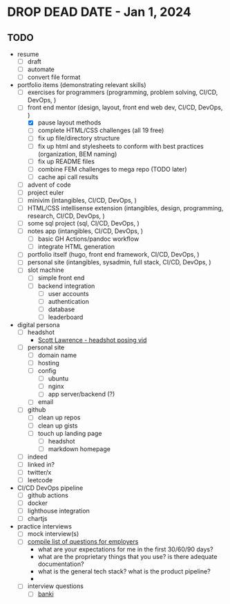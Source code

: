 # DROP DEAD DATE - Jan 1, 2024

## TODO

-   resume
    -   [ ] draft
    -   [ ] automate
    -   [ ] convert file format
-   portfolio items (demonstrating relevant skills)
    -   [ ] exercises for programmers (programming, problem solving, CI/CD, DevOps, )
    -   [ ] front end mentor (design, layout, front end web dev, CI/CD, DevOps, )
        -   [x] pause layout methods
        -   [ ] complete HTML/CSS challenges (all 19 free)
        -   [ ] fix up file/directory structure
        -   [ ] fix up html and stylesheets to conform with best practices (organization, BEM naming)
        -   [ ] fix up README files
        -   [ ] combine FEM challenges to mega repo (TODO later)
        -   [ ] cache api call results
    -   [ ] advent of code
    -   [ ] project euler
    -   [ ] minivim (intangibles, CI/CD, DevOps, )
    -   [ ] HTML/CSS intellisense extension (intangibles, design, programming, research, CI/CD, DevOps, )
    -   [ ] some sql project (sql, CI/CD, DevOps, )
    -   [ ] notes app (intangibles, CI/CD, DevOps, )
        -   [ ] basic GH Actions/pandoc workflow
        -   [ ] integrate HTML generation
    -   [ ] portfolio itself (hugo, front end framework, CI/CD, DevOps, )
    -   [ ] personal site (intangibles, sysadmin, full stack, CI/CD, DevOps, )
    -   [ ] slot machine
        -   [ ] simple front end
        -   [ ] backend integration
            -   [ ] user accounts
            -   [ ] authentication
            -   [ ] database
            -   [ ] leaderboard
-   digital persona
    -   [ ] headshot
        -   [Scott Lawrence - headshot posing vid](https://www.youtube.com/watch?v=dXfDfr1x2oY)
    -   [ ] personal site
        -   [ ] domain name
        -   [ ] hosting
        -   [ ] config
            -   [ ] ubuntu
            -   [ ] nginx
            -   [ ] app server/backend (?)
        -   [ ] email
    -   [ ] github
        -   [ ] clean up repos
        -   [ ] clean up gists
        -   [ ] touch up landing page
            -   [ ] headshot
            -   [ ] markdown homepage
    -   [ ] indeed
    -   [ ] linked in?
    -   [ ] twitter/x
    -   [ ] leetcode
-   CI/CD DevOps pipeline
    -   [ ] github actions
    -   [ ] docker
    -   [ ] lighthouse integration
    -   [ ] chartjs
-   practice interviews
    -   [ ] mock interview(s)
    -   [ ] [compile list of questions for employers](https://www.youtube.com/playlist?list=PLO4kDC0EWkeDnJ1xy_sTx8RSt8KVfrsEM)
        -   what are your expectations for me in the first 30/60/90 days?
        -   what are the proprietary things that you use? is there adequate documentation?
        -   what is the general tech stack? what is the product pipeline?
        -
    -   [ ] interview questions
        -   [ ] [banki](https://github.com/curtisbarnard/BANKI)
